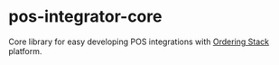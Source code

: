 # pos-integrator-core
Core library for easy developing POS integrations with [Ordering Stack](https://orderingstack.com) platform. 
